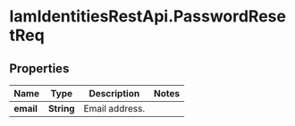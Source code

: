 # IamIdentitiesRestApi.PasswordResetReq

## Properties
Name | Type | Description | Notes
------------ | ------------- | ------------- | -------------
**email** | **String** | Email address. | 


